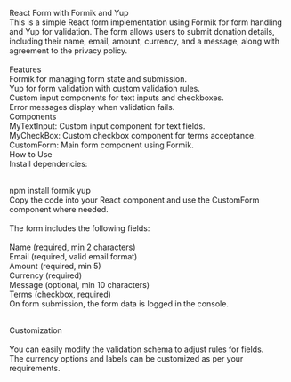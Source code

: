 React Form with Formik and Yup<br>
This is a simple React form implementation using Formik for form handling and Yup for validation. The form allows users to submit donation details, including their name, email, amount, currency, and a message, along with agreement to the privacy policy.<br>
<br>
Features<br>
Formik for managing form state and submission.<br>
Yup for form validation with custom validation rules.<br>
Custom input components for text inputs and checkboxes.<br>
Error messages display when validation fails.<br>
Components<br>
MyTextInput: Custom input component for text fields.<br>
MyCheckBox: Custom checkbox component for terms acceptance.<br>
CustomForm: Main form component using Formik.<br>
How to Use<br>
Install dependencies:<br>
<br>

npm install formik yup<br>
Copy the code into your React component and use the CustomForm component where needed.<br>
<br>
The form includes the following fields:<br>
<br>
Name (required, min 2 characters)<br>
Email (required, valid email format)<br>
Amount (required, min 5)<br>
Currency (required)<br>
Message (optional, min 10 characters)<br>
Terms (checkbox, required)<br>
On form submission, the form data is logged in the console.<br>
<br>

Customization<br><br>
You can easily modify the validation schema to adjust rules for fields.<br>
The currency options and labels can be customized as per your requirements.<br>

